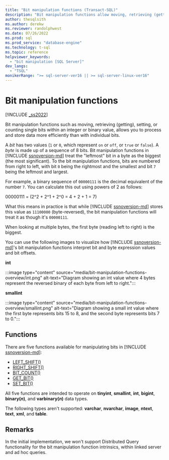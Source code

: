 ```yaml
---
title: "Bit manipulation functions (Transact-SQL)"
description: "Bit manipulation functions allow moving, retrieving (getting), setting, or counting single bits within an integer or binary value."
author: thesqlsith
ms.author: derekw
ms.reviewer: randolphwest
ms.date: 07/26/2022
ms.prod: sql
ms.prod_service: "database-engine"
ms.technology: t-sql
ms.topic: reference
helpviewer_keywords:
  - "bit manipulation [SQL Server]"
dev_langs:
  - "TSQL"
monikerRange: ">= sql-server-ver16 || >= sql-server-linux-ver16"
---
```

# Bit manipulation functions

[!INCLUDE [_ss2022](../../includes/applies-to-version/_ss2022.md)]

Bit manipulation functions such as moving, retrieving (getting), setting, or counting single bits within an integer or binary value, allows you to process and store data more efficiently than with individual bits.

A *bit* has two values (`1` or `0`, which represent `on` or `off`, or `true` or `false`). A *byte* is made up of a sequence of 8 bits. Bit manipulation functions in [!INCLUDE [ssnoversion-md](../../includes/ssnoversion-md.md)] treat the "leftmost" bit in a byte as the biggest (the most significant). To the bit manipulation functions, bits are numbered from right to left, with bit `0` being the rightmost and the smallest and bit `7` being the leftmost and largest.

For example, a binary sequence of `00000111` is the decimal equivalent of the number `7`. You can calculate this out using powers of 2 as follows:

00000111 = (2^2 + 2^1 + 2^0 = 4 + 2 + 1 = 7)

What this means in practice is that while [!INCLUDE [ssnoversion-md](../../includes/ssnoversion-md.md)] stores this value as `11100000` (byte-reversed), the bit manipulation functions will treat it as though it's `00000111`.

When looking at multiple bytes, the first byte (reading left to right) is the biggest.

You can use the following images to visualize how [!INCLUDE [ssnoversion-md](../../includes/ssnoversion-md.md)]'s bit manipulation functions interpret bit and byte expression values and bit offsets.

**int**

:::image type="content" source="media/bit-manipulation-functions-overview/int.png" alt-text="Diagram showing an int value where 4 bytes represent the reversed binary of each byte from left to right.":::

**smallint**

:::image type="content" source="media/bit-manipulation-functions-overview/smallint.png" alt-text="Diagram showing a small int value where the first byte represents bits 15 to 8, and the second byte represents bits 7 to 0.":::

## Functions

There are five functions available for manipulating bits in [!INCLUDE [ssnoversion-md](../../includes/ssnoversion-md.md)]:

- [LEFT_SHIFT()](left-shift-transact-sql.md)
- [RIGHT_SHIFT()](right-shift-transact-sql.md)
- [BIT_COUNT()](bit-count-transact-sql.md)
- [GET_BIT()](get-bit-transact-sql.md)
- [SET_BIT()](set-bit-transact-sql.md)

All five functions are intended to operate on **tinyint**, **smallint**, **int**, **bigint**, **binary(*n*)**, and **varbinary(*n*)** data types.

The following types aren't supported: **varchar**, **nvarchar**, **image**, **ntext**, **text**, **xml**, and **table**.

## Remarks

In the initial implementation, we won't support Distributed Query functionality for the bit manipulation function intrinsics, within linked server and ad hoc queries.
